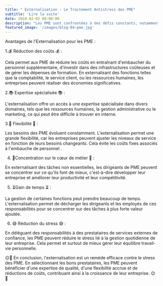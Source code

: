 ```yaml
---
title: " Externalisation : Le Traitement Antistress des PME"
subtitle: 'Lire la suite'
date: 2024-02-02 00:00:00
description: "Les PME sont confrontées à des défis constants, notamment la pression pour réduire les coûts tout en restant compétitifs. L'externalisation est devenue une stratégie de plus en plus courante pour alléger ce fardeau."
featured_image: '/images/blog-04-pme.jpg'
---
```



Avantages de l'Externalisation pour les PME :


1.💰 Réduction des coûts 💰 : 

Cela permet aux PME de réduire les coûts en entraînant d'embaucher du personnel supplémentaire, d'investir dans des infrastructures coûteuses et de gérer les dépenses de formation. 
En externalisant des fonctions telles que la comptabilité, le service client, ou les ressources humaines, les entreprises peuvent réaliser des économies significatives.

2.📚 Expertise spécialisée 📚 : 

L'externalisation offre un accès à une expertise spécialisée dans divers domaines, tels que les ressources humaines, la gestion administrative ou le marketing, ce qui peut être difficile à trouver en interne.

3.🤝 Flexibilité 🤝 :

Les besoins des PME évoluent constamment. L'externalisation permet une grande flexibilité, car les entreprises peuvent ajuster les niveaux de service en fonction de leurs besoins changeants. Cela évite les coûts fixes associés à l'embauche de personnel .

4. 🎯Concentration sur le cœur de métier 🎯 : 

En externalisant des tâches non essentielles, les dirigeants de PME peuvent se concentrer sur ce qu'ils font de mieux, c'est-à-dire développer leur entreprise et améliorer leur productivité et leur compétitivité.

5. ⏳Gain de temps ⏳ : 

La gestion de certaines fonctions peut prendre beaucoup de temps. L'externalisation permet de décharger les dirigeants et les employés de ces responsabilités pour se concentrer sur des tâches à plus forte valeur ajoutée.

6. 😅 Réduction du stress 😅 : 

En déléguant des responsabilités à des prestataires de services externes de confiance, les PME peuvent réduire le stress lié à la gestion quotidienne de leur entreprise. 
Cela permet et surtout de mieux gérer leur équilibre travail-vie personnelle.

😌💼 En conclusion, l'externalisation est un remède efficace contre le stress des PME. 
En sélectionnant les bons prestataires, les PME peuvent bénéficier d'une expertise de qualité, d'une flexibilité accrue et de réductions de coûts, contribuant ainsi à la croissance de leur entreprise. 😌💼